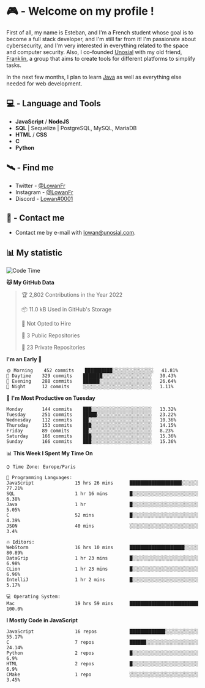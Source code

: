 # 🎮 - Welcome on my profile !
First of all, my name is Esteban, and I'm a French student whose goal is to become a full stack developer, and I'm still far from it!
I'm passionate about cybersecurity, and I'm very interested in everything related to the space and computer security.
Also, I co-founded [Unosial](https://github.com/Unosial) with my old friend, [Franklin](https://github.com/AbaFranklin/), a group that aims to create tools for different platforms to simplify tasks. 

In the next few months, I plan to learn [Java](https://www.java.com/) as well as everything else needed for web development.




## 💻 - Language and Tools
- **JavaScript** / **NodeJS**
- **SQL** | Sequelize | PostgreSQL, MySQL, MariaDB
- **HTML** / **CSS**
- **C**
- **Python**

## 🛰️ - Find me

 - Twitter - [@LowanFr](https://twitter.com/LowanFr/)
 - Instagram - [@LowanFr](https://instagram.com/LowanFr)
 - Discord -  [Lowan#0001](https://unosial.bio/Lowan)
 
## 📡 - Contact me
 - Contact me by e-mail with [lowan@unosial.com](mailto:lowan@unosial.com).

## 📊 My statistic
<!--START_SECTION:waka-->
![Code Time](http://img.shields.io/badge/Code%20Time-115%20hrs%2056%20mins-blue)

**🐱 My GitHub Data** 

> 🏆 2,802 Contributions in the Year 2022
 > 
> 📦 11.0 kB Used in GitHub's Storage 
 > 
> 🚫 Not Opted to Hire
 > 
> 📜 3 Public Repositories 
 > 
> 🔑 23 Private Repositories  
 > 
**I'm an Early 🐤** 

```text
🌞 Morning    452 commits    ██████████░░░░░░░░░░░░░░░   41.81% 
🌆 Daytime    329 commits    ███████░░░░░░░░░░░░░░░░░░   30.43% 
🌃 Evening    288 commits    ██████░░░░░░░░░░░░░░░░░░░   26.64% 
🌙 Night      12 commits     ░░░░░░░░░░░░░░░░░░░░░░░░░   1.11%

```
📅 **I'm Most Productive on Tuesday** 

```text
Monday       144 commits    ███░░░░░░░░░░░░░░░░░░░░░░   13.32% 
Tuesday      251 commits    █████░░░░░░░░░░░░░░░░░░░░   23.22% 
Wednesday    112 commits    ██░░░░░░░░░░░░░░░░░░░░░░░   10.36% 
Thursday     153 commits    ███░░░░░░░░░░░░░░░░░░░░░░   14.15% 
Friday       89 commits     ██░░░░░░░░░░░░░░░░░░░░░░░   8.23% 
Saturday     166 commits    ███░░░░░░░░░░░░░░░░░░░░░░   15.36% 
Sunday       166 commits    ███░░░░░░░░░░░░░░░░░░░░░░   15.36%

```


📊 **This Week I Spent My Time On** 

```text
⌚︎ Time Zone: Europe/Paris

💬 Programming Languages: 
JavaScript               15 hrs 26 mins      ███████████████████░░░░░░   77.21% 
SQL                      1 hr 16 mins        █░░░░░░░░░░░░░░░░░░░░░░░░   6.38% 
Java                     1 hr                █░░░░░░░░░░░░░░░░░░░░░░░░   5.05% 
C                        52 mins             █░░░░░░░░░░░░░░░░░░░░░░░░   4.39% 
JSON                     40 mins             ░░░░░░░░░░░░░░░░░░░░░░░░░   3.4%

🔥 Editors: 
WebStorm                 16 hrs 10 mins      ████████████████████░░░░░   80.89% 
DataGrip                 1 hr 23 mins        █░░░░░░░░░░░░░░░░░░░░░░░░   6.98% 
CLion                    1 hr 23 mins        █░░░░░░░░░░░░░░░░░░░░░░░░   6.96% 
IntelliJ                 1 hr 2 mins         █░░░░░░░░░░░░░░░░░░░░░░░░   5.17%

💻 Operating System: 
Mac                      19 hrs 59 mins      █████████████████████████   100.0%

```

**I Mostly Code in JavaScript** 

```text
JavaScript               16 repos            █████████████░░░░░░░░░░░░   55.17% 
C                        7 repos             ██████░░░░░░░░░░░░░░░░░░░   24.14% 
Python                   2 repos             █░░░░░░░░░░░░░░░░░░░░░░░░   6.9% 
HTML                     2 repos             █░░░░░░░░░░░░░░░░░░░░░░░░   6.9% 
CMake                    1 repo              ░░░░░░░░░░░░░░░░░░░░░░░░░   3.45%

```



<!--END_SECTION:waka-->
